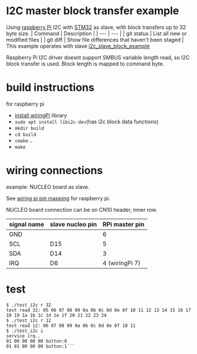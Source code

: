 # I2C master block transfer example
Using [raspberry Pi](https://en.wikipedia.org/wiki/Raspberry_Pi) I2C with [STM32](https://www.st.com/en/ecosystems/stm32-nucleo.html?querycriteria=productId=SC2003) as slave, with block transfers up to 32 byte size.
| Command | Description |
| --- | --- |
| git status | List all new or modified files |
| git diff | Show file differences that haven't been staged |
This example operates with slave [i2c_slave_block_example](https://os.mbed.com/users/dudmuck/code/i2c_slave_block_example/)

Raspberry Pi I2C driver doesnt support SMBUS variable length read, so I2C block transfer is used.  Block length is mapped to command byte.

# build instructions
for raspberry pi
* [install wiringPi](http://wiringpi.com/download-and-install/) library
* ``sudo apt install libi2c-dev``(has i2c block data functions)
* ``mkdir build``
* ``cd build``
* ``cmake`` ..
* ``make``

# wiring connections
example: NUCLEO board as slave.

See [wiring pi pin mapping](http://wiringpi.com/pins/) for raspberry pi.

NUCLEO board connection can be on CN10 header, inner row.

| signal name | slave nucleo pin | RPi master pin |
| --- | --- | --- |
| GND |  | 6 | 
| SCL | D15 | 5 |
| SDA | D14 | 3 |
| IRQ | D6 | 4 (wiringPi 7) |
# test

```
$ ./test_i2c r 32
test read 32: 05 06 07 08 09 0a 0b 0c 0d 0e 0f 10 11 12 13 14 15 16 17 18 19 1a 1b 1c 1d 1e 1f 20 21 22 23 24 
$ ./test_i2c r 12
test read 12: 06 07 08 09 0a 0b 0c 0d 0e 0f 10 11 
$ ./test_i2c i
service irq..
01 00 00 00 00 button:0 
01 01 00 00 00 button:1```

